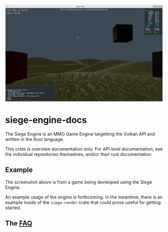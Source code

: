 ![Example](/example.png)

# siege-engine-docs

The Siege Engine is an MMO Game Engine targetting the Vulkan API and written in the
Rust language.

This crate is overview documentation only. For API level documentation, see the individual
repositories themselves, and/or their rust documentation.

## Example

The screenshot above is from a game being developed using the Siege Engine.

An example usage of the engine is forthcoming. In the meantime, there is an example inside of
the `siege-render` crate that could prove useful for getting started.

## The [FAQ](/FAQ.md)
